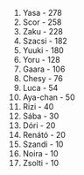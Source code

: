 1. Yasa - 278
2. Scor - 258
3. Zaku - 228
4. Szacsi - 182
5. Yuuki - 180
6. Yoru - 128
7. Gaara - 106
8. Chesy - 76
9. Luca - 54
10. Aya-chan - 50
11. Rizi - 40
12. Sába - 30
13. Dóri - 20
13. Renátó - 20
14. Szandi - 10
14. Noira - 10
14. Zsolti - 10
